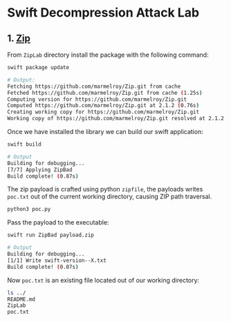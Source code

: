 # Swift Decompression Attack Lab

## 1. [Zip](https://github.com/marmelroy/Zip.git)

From `ZipLab` directory install the package with the following command:

```sh
swift package update

# Output:
Fetching https://github.com/marmelroy/Zip.git from cache
Fetched https://github.com/marmelroy/Zip.git from cache (1.25s)
Computing version for https://github.com/marmelroy/Zip.git
Computed https://github.com/marmelroy/Zip.git at 2.1.2 (0.76s)
Creating working copy for https://github.com/marmelroy/Zip.git
Working copy of https://github.com/marmelroy/Zip.git resolved at 2.1.2
```

Once we have installed the library we can build our swift application:

```sh
swift build

# Output
Building for debugging...
[7/7] Applying ZipBad
Build complete! (0.87s)
```

The zip payload is crafted using python `zipfile`, the payloads writes `poc.txt` out of the current working directory, causing ZIP path traversal.

```sh
python3 poc.py
```

Pass the payload to the executable:

```sh
swift run ZipBad payload.zip

# Output
Building for debugging...
[1/1] Write swift-version--X.txt
Build complete! (0.07s)
```

Now `poc.txt` is an existing file located out of our working directory:

```sh
ls ../
README.md
ZipLab
poc.txt
```

